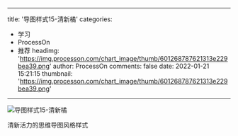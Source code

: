 
---
title: '导图样式15-清新橘'
categories: 
 - 学习
 - ProcessOn
 - 推荐
headimg: 'https://img.processon.com/chart_image/thumb/601268787621313e229bea39.png'
author: ProcessOn
comments: false
date: 2022-01-21 15:21:15
thumbnail: 'https://img.processon.com/chart_image/thumb/601268787621313e229bea39.png'
---

<div>   
<img class="thumb" alt="导图样式15-清新橘" src="https://img.processon.com/chart_image/thumb/601268787621313e229bea39.png" referrerpolicy="no-referrer">
<p>清新活力的思维导图风格样式</p>  
</div>
            